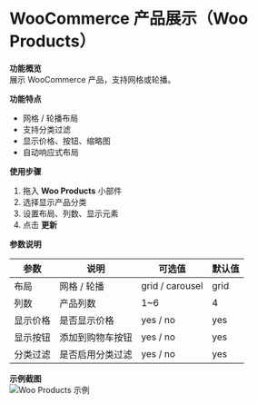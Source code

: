# WooCommerce 产品展示（Woo Products）

**功能概览**  
展示 WooCommerce 产品，支持网格或轮播。

**功能特点**  
- 网格 / 轮播布局  
- 支持分类过滤  
- 显示价格、按钮、缩略图  
- 自动响应式布局  

**使用步骤**  
1. 拖入 **Woo Products** 小部件  
2. 选择显示产品分类  
3. 设置布局、列数、显示元素  
4. 点击 **更新**  

**参数说明**

| 参数 | 说明 | 可选值 | 默认值 |
|------|------|--------|--------|
| 布局 | 网格 / 轮播 | grid / carousel | grid |
| 列数 | 产品列数 | 1~6 | 4 |
| 显示价格 | 是否显示价格 | yes / no | yes |
| 显示按钮 | 添加到购物车按钮 | yes / no | yes |
| 分类过滤 | 是否启用分类过滤 | yes / no | yes |

**示例截图**  
![Woo Products 示例](/screenshot.png)
